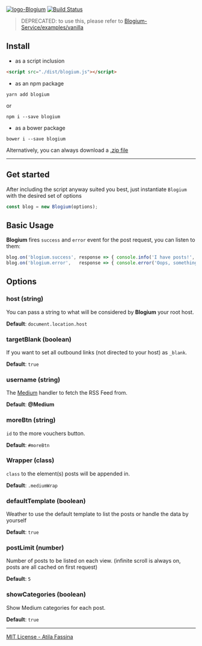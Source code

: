 <a href="http://atilafassina.com/blogium" target="_blank"><img src="https://github.com/atilafassina/blogium/blob/master/blogium.png?raw=true" alt="logo-Blogium" /></a>
[![Build Status](https://img.shields.io/travis/atilafassina/blogium/master.svg?style=flat)](https://travis-ci.org/atilafassina/blogium)

> DEPRECATED: to use this, please refer to [Blogium-Service/examples/vanilla](https://github.com/atilafassina/blogium-service/tree/master/examples/vanilla)

## Install

- as a script inclusion

```html
<script src="./dist/blogium.js"></script>
```

- as an npm package
```
yarn add blogium
```
or
```
npm i --save blogium
```

- as a bower package
```
bower i --save blogium
```

Alternatively, you can always download a [.zip file](https://github.com/atilafassina/blogium/archive/master.zip)

---

## Get started

After including the script anyway suited you best, just instantiate `Blogium` with the desired set of options

```js
const blog = new Blogium(options);
```

## Basic Usage

**Blogium** fires `success` and `error` event for the post request, you can listen to them:

```js
blog.on('blogium.success', response => { console.info('I have posts!', response) });
blog.on('blogium.error',   response => { console.error('Oops, something has gone wrong', response) });
```

## Options

### host (string)
You can pass a string to what will be considered by **Blogium** your root host.

**Default**: `document.location.host`
    
### targetBlank (boolean)
If you want to set all outbound links (not directed to your host) as `_blank`.

**Default**: `true`

### username (string)
The [Medium](https://medium.com/) handler to fetch the RSS Feed from.

**Default**: **@Medium**

### moreBtn (string)
`id` to the more vouchers button.

**Default**: `#moreBtn`

### Wrapper (class)
`class` to the element(s) posts will be appended in.

**Default**: `.mediumWrap`

### defaultTemplate (boolean)
Weather to use the default template to list the posts or handle the data by yourself

**Default**: `true`

### postLimit (number)
Number of posts to be listed on each view. (infinite scroll is always on, posts are all cached on first request)

**Default**: `5`

### showCategories (boolean)
Show Medium categories for each post.

**Default**: `true`

---

[MIT License - Atila Fassina](https://atilafassina.mit-license.org/)
